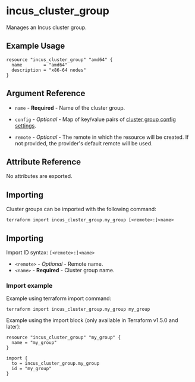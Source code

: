 # incus_cluster_group

Manages an Incus cluster group.

## Example Usage

```hcl
resource "incus_cluster_group" "amd64" {
  name        = "amd64"
  description = "x86-64 nodes"
}
```

## Argument Reference

* `name` - **Required** - Name of the cluster group.

* `config` - *Optional* - Map of key/value pairs of
  [cluster group config settings](https://linuxcontainers.org/incus/docs/main/howto/cluster_groups/#configuration-options).

* `remote` - *Optional* - The remote in which the resource will be created. If
  not provided, the provider's default remote will be used.

## Attribute Reference

No attributes are exported.

## Importing

Cluster groups can be imported with the following command:

```shell
terraform import incus_cluster_group.my_group [<remote>:]<name>
```

## Importing

Import ID syntax: `[<remote>:]<name>`

* `<remote>` - *Optional* - Remote name.
* `<name>` - **Required** - Cluster group name.

### Import example

Example using terraform import command:

```shell
terraform import incus_cluster_group.my_group my_group
```

Example using the import block (only available in Terraform v1.5.0 and later):

```hcl
resource "incus_cluster_group" "my_group" {
  name = "my_group"
}

import {
  to = incus_cluster_group.my_group
  id = "my_group"
}
```